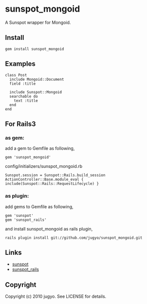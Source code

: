 sunspot_mongoid
====

A Sunspot wrapper for Mongoid.

Install
----

    gem install sunspot_mongoid

Examples
----

    class Post
      include Mongoid::Document
      field :title

      include Sunspot::Mongoid
      searchable do
        text :title
      end
    end

For Rails3
----

### as gem:

add a gem to Gemfile as following,

    gem 'sunspot_mongoid'

config/initializers/sunspot_mongoid.rb

    Sunspot.session = Sunspot::Rails.build_session
    ActionController::Base.module_eval { include(Sunspot::Rails::RequestLifecycle) }

### as plugin:

add gems to Gemfile as following,

    gem 'sunspot'
    gem 'sunspot_rails'

and install sunspot_mongoid as rails plugin,

    rails plugin install git://github.com/jugyo/sunspot_mongoid.git

Links
----

* [sunspot](http://github.com/outoftime/sunspot)
* [sunspot_rails](http://github.com/outoftime/sunspot/tree/master/sunspot_rails/)

Copyright
----

Copyright (c) 2010 jugyo. See LICENSE for details.
